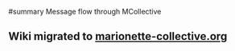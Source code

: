 ﻿#summary Message flow through MCollective

## Wiki migrated to [marionette-collective.org](http://marionette-collective.org/reference/basic/messageflow.html) ##